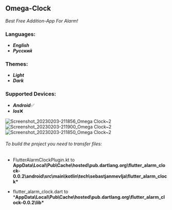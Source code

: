 ## Omega-Clock
*Best Free Addition-App For Alarm!*

### Languages:
- ***English***
- ***Русский***

### Themes:
- ***Light***
- ***Dark***

### Supported Devices:
- ***Android***✅
- ***Ios***❌





![Screenshot_20230203-211856_Omega Clock~2](https://user-images.githubusercontent.com/105795587/216678424-fc5e4f8a-82eb-4da2-bb84-bb6e08fdfefa.png)
![Screenshot_20230203-211900_Omega Clock~2](https://user-images.githubusercontent.com/105795587/216678427-168db3cf-6d57-4f0a-b324-2ac758ebecfe.png)
![Screenshot_20230203-211850_Omega Clock~2](https://user-images.githubusercontent.com/105795587/216678429-156ff81d-54e6-4b3d-8f56-0142f2e39f13.png)






###### To build the project you need to transfer files:


- FlutterAlarmClockPlugin.kt to **AppData\Local\Pub\Cache\hosted\pub.dartlang.org\flutter_alarm_clock-0.0.2\android\src\main\kotlin\tech\sebastjanmevlja\flutter_alarm_clock\***


- flutter_alarm_clock.dart to ***AppData\Local\Pub\Cache\hosted\pub.dartlang.org\flutter_alarm_clock-0.0.2\lib\***
